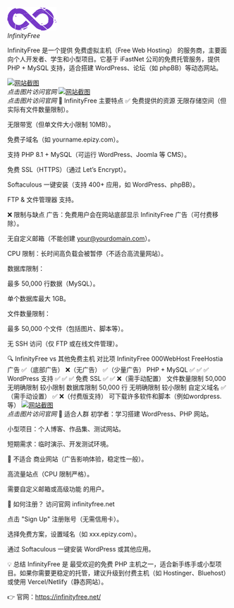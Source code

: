 

[![网站图标](1111/logo-purple.png)](https://www.infinityfree.com/)  
*InfinityFree*

InfinityFree 是一个提供 免费虚拟主机（Free Web Hosting） 的服务商，主要面向个人开发者、学生和小型项目。它基于 iFastNet 公司的免费托管服务，提供 PHP + MySQL 支持，适合搭建 WordPress、论坛（如 phpBB）等动态网站。

[![网站截图](截图URL或本地路径)](官网URL)  
*点击图片访问官网*
[![网站截图](截图URL或本地路径)](官网URL)  
*点击图片访问官网*
🚀 InfinityFree 主要特点
✅ 免费提供的资源
无限存储空间（但实际有文件数量限制）。

无限带宽（但单文件大小限制 10MB）。

免费子域名（如 yourname.epizy.com）。

支持 PHP 8.1 + MySQL（可运行 WordPress、Joomla 等 CMS）。

免费 SSL（HTTPS）（通过 Let’s Encrypt）。

Softaculous 一键安装（支持 400+ 应用，如 WordPress、phpBB）。

FTP & 文件管理器 支持。

❌ 限制与缺点
广告：免费用户会在网站底部显示 InfinityFree 广告（可付费移除）。

无自定义邮箱（不能创建 your@yourdomain.com）。

CPU 限制：长时间高负载会被暂停（不适合高流量网站）。

数据库限制：

最多 50,000 行数据（MySQL）。

单个数据库最大 1GB。

文件数量限制：

最多 50,000 个文件（包括图片、脚本等）。

无 SSH 访问（仅 FTP 或在线文件管理）。

🔍 InfinityFree vs 其他免费主机
对比项	InfinityFree	000WebHost	FreeHostia
广告	✅（底部广告）	❌（无广告）	✅（少量广告）
PHP + MySQL	✅	✅	✅
WordPress 支持	✅	✅	✅
免费 SSL	✅	✅	❌（需手动配置）
文件数量限制	50,000	无明确限制	较小限制
数据库限制	50,000 行	无明确限制	较小限制
自定义域名	✅（需手动设置）	✅	❌（付费版支持）
可下载许多软件和脚本（例如wordpress.等）
[![网站截图](截图URL或本地路径)](官网URL)  
*点击图片访问官网*
📌 适合人群
初学者：学习搭建 WordPress、PHP 网站。

小型项目：个人博客、作品集、测试网站。

短期需求：临时演示、开发测试环境。

🚫 不适合
商业网站（广告影响体验，稳定性一般）。

高流量站点（CPU 限制严格）。

需要自定义邮箱或高级功能 的用户。

🔗 如何注册？
访问官网 infinityfree.net

点击 "Sign Up" 注册账号（无需信用卡）。

选择免费方案，设置域名（如 xxx.epizy.com）。

通过 Softaculous 一键安装 WordPress 或其他应用。

💡 总结
InfinityFree 是 最受欢迎的免费 PHP 主机之一，适合新手练手或小型项目。如果你需要更稳定的托管，建议升级到付费主机（如 Hostinger、Bluehost）或使用 Vercel/Netlify（静态网站）。

👉 官网：https://infinityfree.net/

